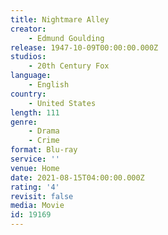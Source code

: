 ```yaml
---
title: Nightmare Alley
creator:
    - Edmund Goulding
release: 1947-10-09T00:00:00.000Z
studios:
    - 20th Century Fox
language:
    - English
country:
    - United States
length: 111
genre:
    - Drama
    - Crime
format: Blu-ray
service: ''
venue: Home
date: 2021-08-15T04:00:00.000Z
rating: '4'
revisit: false
media: Movie
id: 19169
---
```



